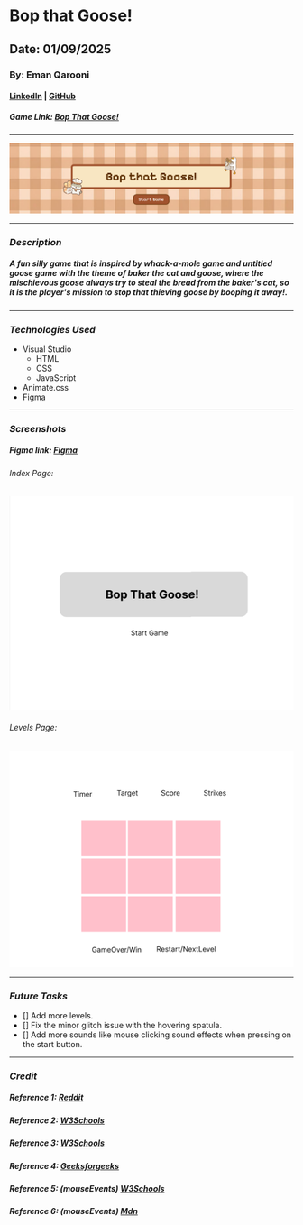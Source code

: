# Bop that Goose!
## Date: 01/09/2025
### By: Eman Qarooni
#### [LinkedIn](www.linkedin.com/in/eman-qarooni) | [GitHub](https://github.com/emanqarooni)
##### Game Link: [Bop That Goose!](https://bop-that-goose.surge.sh/)
***
![Image](images/screenshot3.png)
***
### ***Description***
##### A fun silly game that is inspired by whack-a-mole game and untitled goose game with the theme of baker the cat and goose, where the mischievous goose always try to steal the bread from the baker's cat, so it is the player's mission to stop that thieving goose by booping it away!.
***
### ***Technologies Used***
* Visual Studio
  * HTML
  * CSS
  * JavaScript
* Animate.css
* Figma

***
### ***Screenshots***
##### Figma link: [Figma](https://www.figma.com/design/jiI7PXerQ3rs0trE2KyXBk/BopTheCat?node-id=0-1&t=8LnQPqtUAwNjml4x-1)
###### Index Page:
![Image](images/screenshot1.png)
###### Levels Page:
![Image](images/screenshot2.png)

***
### ***Future Tasks***
- [] Add more levels.
- [] Fix the minor glitch issue with the hovering spatula.
- [] Add more sounds like mouse clicking sound effects when pressing on the start button.
***
### ***Credit***
##### Reference 1: [Reddit](https://www.reddit.com/r/learnjavascript/comments/ql9yes/how_to_set_up_a_timer_in_javascript/)
##### Reference 2: [W3Schools](https://www.w3schools.com/jsref/met_win_setinterval.asp)
##### Reference 3: [W3Schools](https://www.w3schools.com/js/js_timing.asp)
##### Reference 4: [Geeksforgeeks](https://www.geeksforgeeks.org/javascript/difference-between-addeventlistener-and-onclick-in-javascript/)
##### Reference 5: (mouseEvents) [W3Schools](https://www.w3schools.com/jsref/event_onmouseup.asp)
##### Reference 6: (mouseEvents) [Mdn](https://developer.mozilla.org/en-US/docs/Web/API/Element/mouseenter_event)
